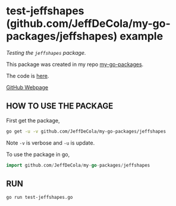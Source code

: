 # test-jeffshapes (github.com/JeffDeCola/my-go-packages/jeffshapes) example

_Testing the `jeffshapes` package._

This package was created in my repo
[my-go-packages](https://github.com/JeffDeCola/my-go-packages#jeffshapes).

The code is
[here](https://github.com/JeffDeCola/my-go-packages/blob/master/jeffshapes/jeffshapes.go).

[GitHub Webpage](https://jeffdecola.github.io/my-go-examples/)

## HOW TO USE THE PACKAGE

First get the package,

```bash
go get -u -v github.com/JeffDeCola/my-go-packages/jeffshapes
```

Note `-v` is verbose and `-u` is update.

To use the package in go,

```go
import github.com/JeffDeCola/my-go-packages/jeffshapes
```

## RUN

```bash
go run test-jeffshapes.go
```
